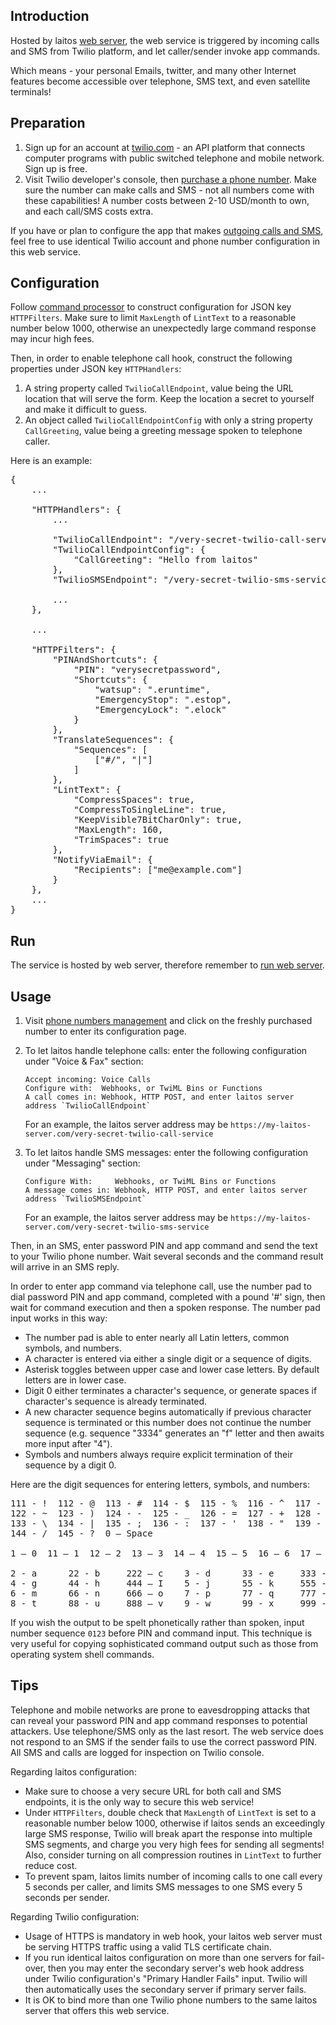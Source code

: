 ## Introduction
Hosted by laitos [web server](https://github.com/HouzuoGuo/laitos/wiki/%5BDaemon%5D-web-server), the web service is triggered
by incoming calls and SMS from Twilio platform, and let caller/sender invoke app commands.

Which means - your personal Emails, twitter, and many other Internet features become accessible over telephone, SMS text, and
even satellite terminals!

## Preparation
1. Sign up for an account at [twilio.com](https://www.twilio.com) - an API platform that connects computer programs with
   public switched telephone and mobile network. Sign up is free.
2. Visit Twilio developer's console, then [purchase a phone number](https://www.twilio.com/console/phone-numbers/search).
   Make sure the number can make calls and SMS - not all numbers come with these capabilities! A number costs between
   2-10 USD/month to own, and each call/SMS costs extra.

If you have or plan to configure the app that makes [outgoing calls and SMS](https://github.com/HouzuoGuo/laitos/wiki/%5BApp%5D-making-calls-and-send-SMS),
feel free to use identical Twilio account and phone number configuration in this web service.

## Configuration
Follow [command processor](https://github.com/HouzuoGuo/laitos/wiki/Command-processor) to construct configuration for
JSON key `HTTPFilters`. Make sure to limit `MaxLength` of `LintText` to a reasonable number below 1000, otherwise an
unexpectedly large command response may incur high fees.

Then, in order to enable telephone call hook, construct the following properties under JSON key `HTTPHandlers`:
1. A string property called `TwilioCallEndpoint`, value being the URL location that will serve the form. Keep the
   location a secret to yourself and make it difficult to guess.
2. An object called `TwilioCallEndpointConfig` with only a string property `CallGreeting`, value being a greeting
   message spoken to telephone caller.

Here is an example:
<pre>
{
    ...

    "HTTPHandlers": {
        ...

        "TwilioCallEndpoint": "/very-secret-twilio-call-service",
        "TwilioCallEndpointConfig": {
            "CallGreeting": "Hello from laitos"
        },
        "TwilioSMSEndpoint": "/very-secret-twilio-sms-service",

        ...
    },

    ...

    "HTTPFilters": {
        "PINAndShortcuts": {
            "PIN": "verysecretpassword",
            "Shortcuts": {
                "watsup": ".eruntime",
                "EmergencyStop": ".estop",
                "EmergencyLock": ".elock"
            }
        },
        "TranslateSequences": {
            "Sequences": [
                ["#/", "|"]
            ]
        },
        "LintText": {
            "CompressSpaces": true,
            "CompressToSingleLine": true,
            "KeepVisible7BitCharOnly": true,
            "MaxLength": 160,
            "TrimSpaces": true
        },
        "NotifyViaEmail": {
            "Recipients": ["me@example.com"]
        }
    },
    ...
}
</pre>

## Run
The service is hosted by web server, therefore remember to [run web server](https://github.com/HouzuoGuo/laitos/wiki/%5BDaemon%5D-web-server#run).

## Usage
1. Visit [phone numbers management](https://www.twilio.com/console/phone-numbers/incoming) and click on the freshly
   purchased number to enter its configuration page.
2. To let laitos handle telephone calls: enter the following configuration under "Voice & Fax" section:

       Accept incoming: Voice Calls
       Configure with:  Webhooks, or TwiML Bins or Functions
       A call comes in: Webhook, HTTP POST, and enter laitos server address `TwilioCallEndpoint`

   For an example, the laitos server address may be `https://my-laitos-server.com/very-secret-twilio-call-service`

3. To let laitos handle SMS messages: enter the following configuration under "Messaging" section:

       Configure With:     Webhooks, or TwiML Bins or Functions
       A message comes in: Webhook, HTTP POST, and enter laitos server address `TwilioSMSEndpoint`

   For an example, the laitos server address may be `https://my-laitos-server.com/very-secret-twilio-sms-service`

Then, in an SMS, enter password PIN and app command and send the text to your Twilio phone number. Wait several
seconds and the command result will arrive in an SMS reply.

In order to enter app command via telephone call, use the number pad to dial password PIN and app command, completed with a
pound '#' sign, then wait for command execution and then a spoken response. The number pad input works in this way:
- The number pad is able to enter nearly all Latin letters, common symbols, and numbers.
- A character is entered via either a single digit or a sequence of digits.
- Asterisk toggles between upper case and lower case letters. By default letters are in lower case.
- Digit 0 either terminates a character's sequence, or generate spaces if character's sequence is already terminated.
- A new character sequence begins automatically if previous character sequence is terminated or this number does not
  continue the number sequence (e.g. sequence "3334" generates an "f" letter and then awaits more input after "4").
- Symbols and numbers always require explicit termination of their sequence by a digit 0.

Here are the digit sequences for entering letters, symbols, and numbers:
<pre>
111 - !  112 - @  113 - #  114 - $  115 - %  116 - ^  117 - &  118 - *  119 - (  121 - backtick
122 - ~  123 - )  124 - -  125 - _  126 - =  127 - +  128 - [  129 - {  131 - ]  132 - }
133 - \  134 - |  135 - ;  136 - :  137 - '  138 - "  139 - ,  141 - <  142 - .  143 - >
144 - /  145 - ?  0 – Space

1 – 0  11 – 1  12 – 2  13 – 3  14 – 4  15 – 5  16 – 6  17 – 7  18 – 8  19 - 9

2 - a      22 - b     222 – c    3 - d      33 - e     333 - f
4 - g      44 - h     444 – I    5 - j      55 - k     555 - l
6 - m      66 - n     666 – o    7 - p      77 - q     777 - r    7777 - s
8 - t      88 - u     888 – v    9 - w      99 - x     999 - y    9999 – z
</pre>

If you wish the output to be spelt phonetically rather than spoken, input number sequence `0123` before PIN and command
input. This technique is very useful for copying sophisticated command output such as those from operating system shell
commands.

## Tips
Telephone and mobile networks are prone to eavesdropping attacks that can reveal your password PIN and app command responses
to potential attackers. Use telephone/SMS only as the last resort. The web service does not respond to an SMS if the sender
fails to use the correct password PIN. All SMS and calls are logged for inspection on Twilio console.

Regarding laitos configuration:
- Make sure to choose a very secure URL for both call and SMS endpoints, it is the only way to secure this web service!
- Under `HTTPFilters`, double check that `MaxLength` of `LintText` is set to a reasonable number below 1000, otherwise
  if laitos sends an exceedingly large SMS response, Twilio will break apart the response into multiple SMS segments,
  and charge you very high fees for sending all segments! Also, consider turning on all compression routines in
  `LintText` to further reduce cost.
- To prevent spam, laitos limits number of incoming calls to one call every 5 seconds per caller, and limits SMS
  messages to one SMS every 5 seconds per sender.

Regarding Twilio configuration:
- Usage of HTTPS is mandatory in web hook, your laitos web server must be serving HTTPS traffic using a valid TLS
  certificate chain.
- If you run identical laitos configuration on more than one servers for fail-over, then you may enter the secondary
  server's web hook address under Twilio configuration's "Primary Handler Fails" input. Twilio will then automatically
  uses the secondary server if primary server fails.
- It is OK to bind more than one Twilio phone numbers to the same laitos server that offers this web service.
